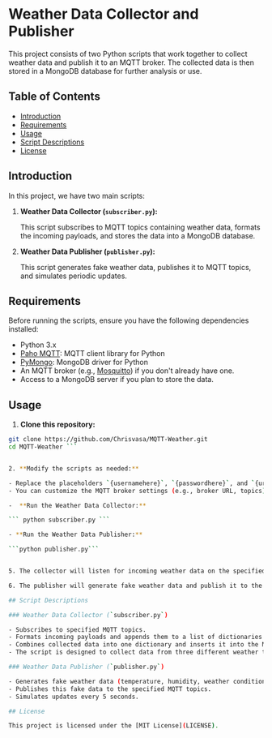 # Weather Data Collector and Publisher

This project consists of two Python scripts that work together to collect weather data and publish it to an MQTT broker. The collected data is then stored in a MongoDB database for further analysis or use.

## Table of Contents
- [Introduction](#introduction)
- [Requirements](#requirements)
- [Usage](#usage)
- [Script Descriptions](#script-descriptions)
- [License](#license)

## Introduction

In this project, we have two main scripts:

1. **Weather Data Collector (`subscriber.py`):**

   This script subscribes to MQTT topics containing weather data, formats the incoming payloads, and stores the data into a MongoDB database.

2. **Weather Data Publisher (`publisher.py`):**

   This script generates fake weather data, publishes it to MQTT topics, and simulates periodic updates.

## Requirements

Before running the scripts, ensure you have the following dependencies installed:

- Python 3.x
- [Paho MQTT](https://pypi.org/project/paho-mqtt/): MQTT client library for Python
- [PyMongo](https://pypi.org/project/pymongo/): MongoDB driver for Python
- An MQTT broker (e.g., [Mosquitto](https://mosquitto.org/)) if you don't already have one.
- Access to a MongoDB server if you plan to store the data.

## Usage

1. **Clone this repository:**

``` bash 
git clone https://github.com/Chrisvasa/MQTT-Weather.git
cd MQTT-Weather ```


2. **Modify the scripts as needed:**

- Replace the placeholders `{usernamehere}`, `{passwordhere}`, and `{urlhere}` in `subscriber.py` with your MongoDB credentials and connection URI.
- You can customize the MQTT broker settings (e.g., broker URL, topics) in both scripts as per your requirements.

-  **Run the Weather Data Collector:**

``` python subscriber.py ```

- **Run the Weather Data Publisher:**

```python publisher.py```


5. The collector will listen for incoming weather data on the specified MQTT topics and store it in the MongoDB database.

6. The publisher will generate fake weather data and publish it to the MQTT topics, simulating updates.

## Script Descriptions

### Weather Data Collector (`subscriber.py`)

- Subscribes to specified MQTT topics.
- Formats incoming payloads and appends them to a list of dictionaries.
- Combines collected data into one dictionary and inserts it into the MongoDB database.
- The script is designed to collect data from three different weather topics: Degrees, Humidity, and Weather.

### Weather Data Publisher (`publisher.py`)

- Generates fake weather data (temperature, humidity, weather condition) for demonstration purposes.
- Publishes this fake data to the specified MQTT topics.
- Simulates updates every 5 seconds.

## License

This project is licensed under the [MIT License](LICENSE).


